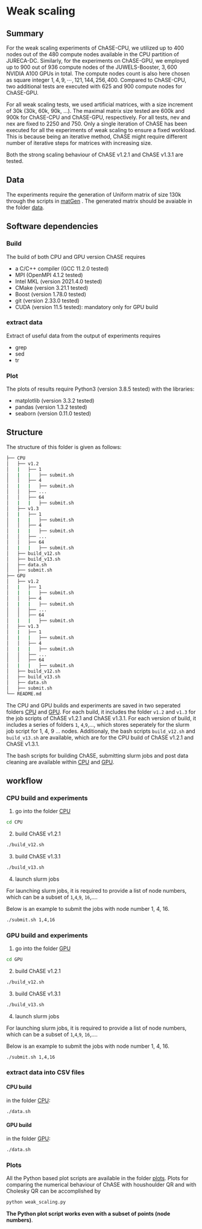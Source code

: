 # Weak scaling

## Summary

For the weak scaling experiments of ChASE-CPU, we utilized up to 400 nodes out of the 480 compute nodes available in the CPU partition of JURECA-DC. Similarly, for the experiments on ChASE-GPU, we employed up to 900 out of 936 compute nodes of the JUWELS-Booster, $3,600$ NVIDIA A100 GPUs in total. The compute nodes count is also here chosen as square integer $1,4,9, \cdots, 121,144,256,400$. Compared to ChASE-CPU, two additional tests are executed with $625$ and $900$ compute nodes for ChASE-GPU. 

For all weak scaling tests, we used artificial matrices, with a size increment of 30k (30k, 60k, 90k, ...). The maximal matrix size tested are 600k and 900k for ChASE-CPU and ChASE-GPU, respectively. For all tests, nev and nex are fixed to 2250 and 750. Only a single iteration of ChASE has been executed for all the experiments of weak scaling to ensure a fixed workload. This is because being an iterative method, ChASE might require different number of iterative steps for matrices with increasing size. 

Both the strong scaling behaviour of ChASE v1.2.1 and ChASE v1.3.1 are tested.


## Data
The experiments require the generation of Uniform matrix of size 130k through the scripts in [matGen](../matGen) . The generated matrix should be avaiable in the folder [data](../../data).

## Software dependencies

### Build

The build of both CPU and GPU version ChASE requires

- a C/C++ compiler (GCC 11.2.0 tested)
- MPI (OpenMPI 4.1.2 tested)
- Intel MKL (version 2021.4.0 tested)
- CMake (version 3.21.1 tested)
- Boost (version 1.78.0 tested)
- git (version 2.33.0 tested)
- CUDA (version 11.5 tested): mandatory only for GPU build

### extract data

Extract of useful data from the output of experiments requires

- grep
- sed
- tr

### Plot

The plots of results require Python3 (version 3.8.5 tested) with the libraries:

- matplotlib (version 3.3.2 tested)
- pandas (version 1.3.2 tested)
- seaborn (version 0.11.0 tested)

## Structure

The structure of this folder is given as follows:

```bash
├── CPU
│   ├── v1.2
│   |	├── 1
│   |	|   ├── submit.sh
│   │ 	├── 4
│   |	|   ├── submit.sh
│   │ 	├── ...
│   │ 	├── 64
│   |	|   ├── submit.sh
│   ├── v1.3
│   |	├── 1
│   |	|   ├── submit.sh
│   │ 	├── 4
│   |	|   ├── submit.sh
│   │ 	├── ...
│   │ 	├── 64
│   |	|   ├── submit.sh
│   ├── build_v12.sh
│   ├── build_v13.sh
│   ├── data.sh
│   ├── submit.sh
├── GPU
│   ├── v1.2
│   |	├── 1
│   |	|   ├── submit.sh
│   │ 	├── 4
│   |	|   ├── submit.sh
│   │ 	├── ...
│   │ 	├── 64
│   |	|   ├── submit.sh
│   ├── v1.3
│   |	├── 1
│   |	|   ├── submit.sh
│   │ 	├── 4
│   |	|   ├── submit.sh
│   │ 	├── ...
│   │ 	├── 64
│   |	|   ├── submit.sh
│   ├── build_v12.sh
│   ├── build_v13.sh
│   ├── data.sh
│   ├── submit.sh
└── README.md
```

The CPU and GPU builds and experiments are saved in two seperated folders [CPU](CPU) and [GPU](GPU).
For each build, it includes the folder `v1.2` and `v1.3` for the job scripts of ChASE v1.2.1 and ChASE v1.3.1. For each version of build, it includes a series of folders `1`, `4`,`9`,..., which stores seperately for the slurm job script for 1, 4, 9 ... nodes. Additionaly, the bash scripts `build_v12.sh` and `build_v13.sh` are available, which are for the CPU build of ChASE v1.2.1 and ChASE v1.3.1.

The bash scripts for building ChASE, submitting slurm jobs and post data cleaning are available within [CPU](CPU) and [GPU](GPU).


## workflow

### CPU build and experiments

1. go into the folder [CPU](CPU)

```bash
cd CPU
```

2. build ChASE v1.2.1

```bash
./build_v12.sh
```

3. build ChASE v1.3.1

```bash
./build_v13.sh
```

4. launch slurm jobs

For launching slurm jobs, it is required to provide a list of node numbers, which can be a subset of `1`,`4`,`9`, `16`,....

Below is an example to submit the jobs with node number 1, 4, 16.

```bash
./submit.sh 1,4,16
```
### GPU build and experiments

1. go into the folder [GPU](GPU)

```bash
cd GPU
```

2. build ChASE v1.2.1

```bash
./build_v12.sh
```

3. build ChASE v1.3.1

```bash
./build_v13.sh
```

4. launch slurm jobs

For launching slurm jobs, it is required to provide a list of node numbers, which can be a subset of `1`,`4`,`9`, `16`,....

Below is an example to submit the jobs with node number 1, 4, 16.

```bash
./submit.sh 1,4,16
```

### extract data into CSV files

#### CPU build

in the folder [CPU](CPU):

```bash
./data.sh
```

#### GPU build

in the folder [GPU](GPU):

```bash
./data.sh
```

### Plots

All the Python based plot scripts are available in the folder [plots](../../plots).
Plots for comparing the numerical behaviour of ChASE with houshoulder QR and with Cholesky QR can be accomplished by

```bash
python weak_scaling.py
```

**The Python plot script works even with a subset of points (node numbers)**.
